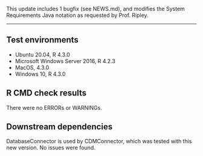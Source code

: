 This update includes 1 bugfix (see NEWS.md), and modifies the System Requirements Java notation as requested by Prof. Ripley. 

---

## Test environments
* Ubuntu 20.04, R 4.3.0
* Microsoft Windows Server 2016, R 4.2.3
* MacOS, 4.3.0
* Windows 10, R 4.3.0

## R CMD check results

There were no ERRORs or WARNINGs. 

## Downstream dependencies

DatabaseConnector is used by CDMConnector, which was tested with this new version. No issues were found.
